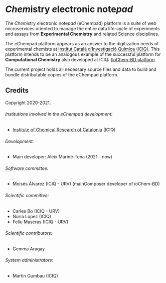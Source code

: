 # *Chem*istry *e*lectronic note*pad*

The *Chem*istry *e*lectronic note*pad* (eChempad) platform is a suite of web microservices oriented to manage the entire
data life-cycle of experiments and assays from **Experimental Chemistry** and related Science disciplines.

The eChempad platform appears as an answer to the digitization needs of experimental chemists at [Institut Català 
d'Investigació Química (ICIQ)](https://www.iciq.org/). This platform intends to be an analogous example of the 
successful platform for **Computational Chemistry** also developed at ICIQ:
([ioChem-BD platform](https://www.iochem-bd.org/index-introduction.jsp). 

The current project holds all necessary source files and data to build and bundle distributable copies of the eChempad 
platform. 


## Credits

Copyright 2020-2021.

###### Institutions involved in the eChempad development:
* [Institute of Chemical Research of Catalonia](https://www.iciq.es/) (ICIQ)

###### Development:
* Main developer: Aleix Mariné-Tena (2021 - now)

###### Software committee:
* Moisés Álvarez (ICIQ - URV) (mainComposer developer of ioChem-BD)

###### Scientific committee:
* Carles Bo (ICIQ - URV)
* Núria Lopez (ICIQ)
* Feliu Maseras (ICIQ - URV)

###### Scientific contributors:
* Gemma Aragay

###### System administrators:
* Martin Gumbau (ICIQ)


